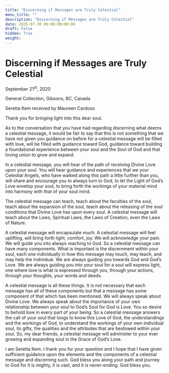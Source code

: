 ```yaml
---
title: "Discerning if Messages are Truly Celestial"
menu_title: ""
description: "Discerning if Messages are Truly Celestial"
date: 2025-07-30 06:00:00+00:00
draft: False
hidden: True
weight:
---
```

# Discerning if Messages are Truly Celestial

September 21<sup>st</sup>, 2020

General Collection, Gibsons, BC, Canada

Seretta Kem received by Maureen Cardoso

Thank you for bringing light into this dear soul.

As to the conversation that you have had regarding discerning what deems a celestial message, it would be fair to say that this is not something that we have not given you guidance on before for a celestial message will be filled with love, will be filled with guidance toward God, guidance toward building a foundational experience between your soul and the Soul of God and that loving union to grow and expand.

In a celestial message, you will hear of the path of receiving Divine Love upon your soul. You will hear guidance and experiences that we your Celestial Angels, who have walked along this path a little further than you, will share and encourage you to always turn to God, to let the Light of God’s Love envelop your soul, to bring forth the workings of your material mind into harmony with that of your soul mind.

The celestial message can teach, teach about the faculties of the soul, teach about the expansion of the soul, teach about the releasing of the soul conditions that Divine Love has upon every soul. A celestial message will teach about the Laws, Spiritual Laws, the Laws of Creation, even the Laws of Nature.

A celestial message will encapsulate much. A celestial message will feel uplifting, will bring forth light, comfort, joy. We will acknowledge your pain. We will guide you into always reaching to God. So a celestial message can have many components. What is important is the discernment within your soul, each one individually in how this message may touch, may teach, and may help the individual. We are always guiding you towards God and God’s Love. We are always guiding you into your soul for a soul will express light, one where love is what is expressed through you, through your actions, through your thoughts, your words and deeds.

A celestial message is all these things. It is not necessary that each message has all of these components but that a message has some component of that which has been mentioned. We will always speak about Divine Love. We always speak about the importance of your own relationship between your soul to God’s Soul for God is Love. You so desire to behold love in every part of your being. So a celestial message answers the call of your soul that longs to know this Love of God, the understandings and the workings of God, to understand the workings of your own individual soul, its gifts, the qualities and the attributes that are bestowed within your soul. So, my dear friends, a celestial message will administer to your ever growing and expanding soul in the Grace of God’s Love.

I am Seretta Kem. I thank you for your question and I hope that I have given sufficient guidance upon the elements and the components of a celestial message and discerning such. God bless you along your path and journey to God for it is mighty, it is vast, and it is never-ending. God bless you.
